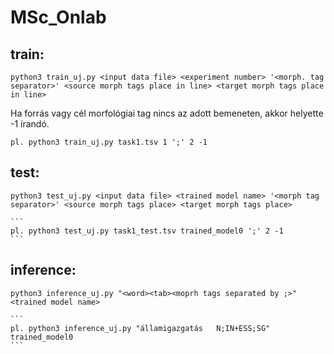 # MSc_Onlab

## train:
```
python3 train_uj.py <input data file> <experiment number> '<morph. tag separator>' <source morph tags place in line> <target morph tags place in line>
```

  Ha forrás vagy cél morfológiai tag nincs az adott bemeneten, akkor helyette -1 írandó.
  ```
  pl. python3 train_uj.py task1.tsv 1 ';' 2 -1
  ```
  
## test:
```
python3 test_uj.py <input data file> <trained model name> '<morph tag separator>' <source morph tags place> <target morph tags place>
```
    ```
    pl. python3 test_uj.py task1_test.tsv trained_model0 ';' 2 -1
    ```
## inference:
```
python3 inference_uj.py "<word><tab><moprh tags separated by ;>" <trained model name>
```
    ```
    pl. python3 inference_uj.py "államigazgatás   N;IN+ESS;SG" trained_model0
    ```

